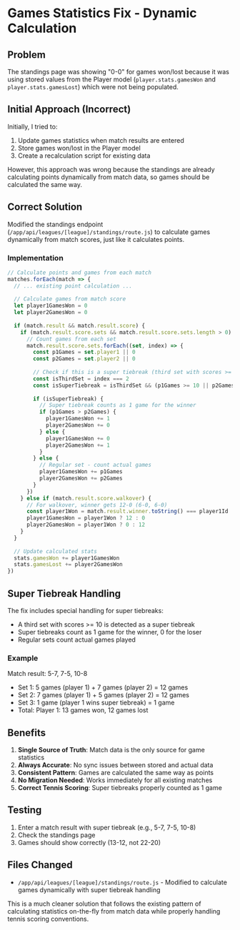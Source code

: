 # Games Statistics Fix - Dynamic Calculation

## Problem

The standings page was showing "0-0" for games won/lost because it was using stored values from the Player model (`player.stats.gamesWon` and `player.stats.gamesLost`) which were not being populated.

## Initial Approach (Incorrect)

Initially, I tried to:
1. Update games statistics when match results are entered
2. Store games won/lost in the Player model
3. Create a recalculation script for existing data

However, this approach was wrong because the standings are already calculating points dynamically from match data, so games should be calculated the same way.

## Correct Solution

Modified the standings endpoint (`/app/api/leagues/[league]/standings/route.js`) to calculate games dynamically from match scores, just like it calculates points.

### Implementation

```javascript
// Calculate points and games from each match
matches.forEach(match => {
  // ... existing point calculation ...
  
  // Calculate games from match score
  let player1GamesWon = 0
  let player2GamesWon = 0
  
  if (match.result && match.result.score) {
    if (match.result.score.sets && match.result.score.sets.length > 0) {
      // Count games from each set
      match.result.score.sets.forEach((set, index) => {
        const p1Games = set.player1 || 0
        const p2Games = set.player2 || 0
        
        // Check if this is a super tiebreak (third set with scores >= 10)
        const isThirdSet = index === 2
        const isSuperTiebreak = isThirdSet && (p1Games >= 10 || p2Games >= 10)
        
        if (isSuperTiebreak) {
          // Super tiebreak counts as 1 game for the winner
          if (p1Games > p2Games) {
            player1GamesWon += 1
            player2GamesWon += 0
          } else {
            player1GamesWon += 0
            player2GamesWon += 1
          }
        } else {
          // Regular set - count actual games
          player1GamesWon += p1Games
          player2GamesWon += p2Games
        }
      })
    } else if (match.result.score.walkover) {
      // For walkover, winner gets 12-0 (6-0, 6-0)
      const player1Won = match.result.winner.toString() === player1Id
      player1GamesWon = player1Won ? 12 : 0
      player2GamesWon = player1Won ? 0 : 12
    }
  }
  
  // Update calculated stats
  stats.gamesWon += player1GamesWon
  stats.gamesLost += player2GamesWon
})
```

## Super Tiebreak Handling

The fix includes special handling for super tiebreaks:
- A third set with scores >= 10 is detected as a super tiebreak
- Super tiebreaks count as 1 game for the winner, 0 for the loser
- Regular sets count actual games played

### Example
Match result: 5-7, 7-5, 10-8
- Set 1: 5 games (player 1) + 7 games (player 2) = 12 games
- Set 2: 7 games (player 1) + 5 games (player 2) = 12 games  
- Set 3: 1 game (player 1 wins super tiebreak) = 1 game
- Total: Player 1: 13 games won, 12 games lost

## Benefits

1. **Single Source of Truth**: Match data is the only source for game statistics
2. **Always Accurate**: No sync issues between stored and actual data
3. **Consistent Pattern**: Games are calculated the same way as points
4. **No Migration Needed**: Works immediately for all existing matches
5. **Correct Tennis Scoring**: Super tiebreaks properly counted as 1 game

## Testing

1. Enter a match result with super tiebreak (e.g., 5-7, 7-5, 10-8)
2. Check the standings page
3. Games should show correctly (13-12, not 22-20)

## Files Changed

- `/app/api/leagues/[league]/standings/route.js` - Modified to calculate games dynamically with super tiebreak handling

This is a much cleaner solution that follows the existing pattern of calculating statistics on-the-fly from match data while properly handling tennis scoring conventions.
